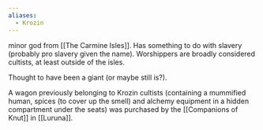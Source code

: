 ```yaml
---
aliases:
  - Krozin
---
```

minor god from [[The Carmine Isles]]. Has something to do with slavery (probably pro slavery given the name). Worshippers are broadly considered cultists, at least outside of the isles.

Thought to have been a giant (or maybe still is?).

A wagon previously belonging to Krozin cultists (containing a mummified human, spices (to cover up the smell) and alchemy equipment in a hidden compartment under the seats) was purchased by the [[Companions of Knut]] in [[Luruna]].